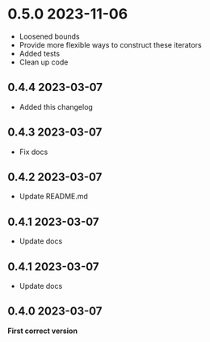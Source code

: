 0.5.0 2023-11-06
================
- Loosened bounds
- Provide more flexible ways to construct these iterators
- Added tests
- Clean up code

0.4.4 2023-03-07
----------------
- Added this changelog

0.4.3 2023-03-07
----------------
- Fix docs

0.4.2 2023-03-07
----------------
- Update README.md

0.4.1 2023-03-07
----------------
- Update docs

0.4.1 2023-03-07
----------------
- Update docs

0.4.0 2023-03-07
----------------
**First correct version**
